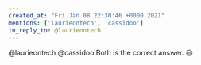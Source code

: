 ```yaml
---
created_at: "Fri Jan 08 22:30:46 +0000 2021"
mentions: ['laurieontech', 'cassidoo']
in_reply_to: @laurieontech
---
```


@laurieontech @cassidoo Both is the correct answer. 😃